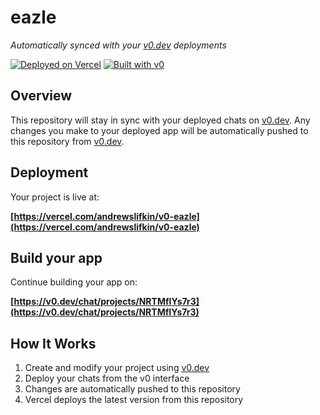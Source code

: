# eazle

*Automatically synced with your [v0.dev](https://v0.dev) deployments*

[![Deployed on Vercel](https://img.shields.io/badge/Deployed%20on-Vercel-black?style=for-the-badge&logo=vercel)](https://vercel.com/andrewslifkin/v0-eazle)
[![Built with v0](https://img.shields.io/badge/Built%20with-v0.dev-black?style=for-the-badge)](https://v0.dev/chat/projects/NRTMfIYs7r3)

## Overview

This repository will stay in sync with your deployed chats on [v0.dev](https://v0.dev).
Any changes you make to your deployed app will be automatically pushed to this repository from [v0.dev](https://v0.dev).

## Deployment

Your project is live at:

**[https://vercel.com/andrewslifkin/v0-eazle](https://vercel.com/andrewslifkin/v0-eazle)**

## Build your app

Continue building your app on:

**[https://v0.dev/chat/projects/NRTMfIYs7r3](https://v0.dev/chat/projects/NRTMfIYs7r3)**

## How It Works

1. Create and modify your project using [v0.dev](https://v0.dev)
2. Deploy your chats from the v0 interface
3. Changes are automatically pushed to this repository
4. Vercel deploys the latest version from this repository